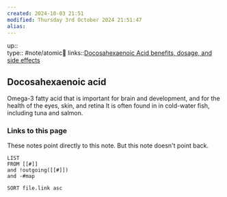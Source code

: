 ```yaml
---
created: 2024-10-03 21:51 
modified: Thursday 3rd October 2024 21:51:47
alias: 
---
```

up::  
type:: #note/atomic🌳 
links::[Docosahexaenoic Acid benefits, dosage, and side effects](https://examine.com/supplements/docosahexaenoic-acid/)
## Docosahexaenoic acid

Omega-3 fatty acid that is important for brain and development, and for the health of the eyes, skin, and retina
It is often found in in cold-water fish, including tuna and salmon.

### Links to this page
These notes point directly to this note. But this note doesn't point back.
```dataview
LIST
FROM [[#]]
and !outgoing([[#]])
and -#map

SORT file.link asc
```



